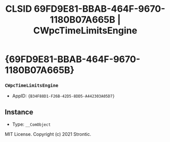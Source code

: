 ﻿---
title: "CLSID 69FD9E81-BBAB-464F-9670-1180B07A665B | CWpcTimeLimitsEngine"
excerpt: What is COM-Object CLSID 69FD9E81-BBAB-464F-9670-1180B07A665B?
---

# {69FD9E81-BBAB-464F-9670-1180B07A665B}

### `CWpcTimeLimitsEngine`
* AppID: `{B34F88D1-F26B-42D5-8DD5-A442303A05D7}`

## Instance

* Type: `__ComObject`

MIT License. Copyright (c) 2021 Strontic.


